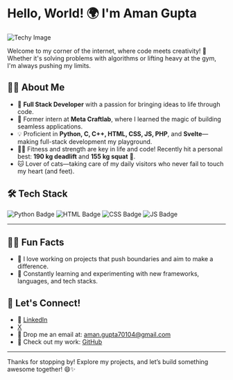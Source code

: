 # Hello, World! 🌍 I'm Aman Gupta

![Techy Image](https://images.unsplash.com/photo-1517433456452-f9633a875f6f?ixid=MnwxMjA3fDB8MHxwaG90by1wYWdlfHx8fGVufDB8fHx8&ixlib=rb-1.2.1&auto=format&fit=crop&w=1650&q=80)

Welcome to my corner of the internet, where code meets creativity! 🎨 Whether it's solving problems with algorithms or lifting heavy at the gym, I'm always pushing my limits.

## 👨‍💻 About Me
- 🔧 **Full Stack Developer** with a passion for bringing ideas to life through code.
- 🌟 Former intern at **Meta Craftlab**, where I learned the magic of building seamless applications.
- 💡 Proficient in **Python, C, C++, HTML, CSS, JS, PHP**, and **Svelte**—making full-stack development my playground.
- 🏋️‍♂️ Fitness and strength are key in life and code! Recently hit a personal best: **190 kg deadlift** and **155 kg squat** 💪.
- 🐱 Lover of cats—taking care of my daily visitors who never fail to touch my heart (and feet).

## 🛠️ Tech Stack
![Python Badge](https://img.shields.io/badge/Python-🔵-blue?logo=python)
![HTML Badge](https://img.shields.io/badge/HTML5-🔶-orange?logo=html5)
![CSS Badge](https://img.shields.io/badge/CSS-🔵-blue?logo=css3)
![JS Badge](https://img.shields.io/badge/JavaScript-💛-yellow?logo=javascript)

---

## 🏃‍♂️ Fun Facts
- 💬 I love working on projects that push boundaries and aim to make a difference.
- 🎯 Constantly learning and experimenting with new frameworks, languages, and tech stacks.

## 🔗 Let's Connect!
- 👔 [LinkedIn](https://www.linkedin.com/in/amvic7/)
- [X](https://x.com/Amvic_7)
- 📧 Drop me an email at: aman.gupta70104@gmail.com
- 🎯 Check out my work: [GitHub](https://github.com/Amvic7)

---

Thanks for stopping by! Explore my projects, and let’s build something awesome together! 😄✨
